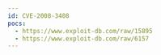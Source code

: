 ```yaml
---
id: CVE-2008-3408
pocs:
  - https://www.exploit-db.com/raw/15895
  - https://www.exploit-db.com/raw/6157
---
```

